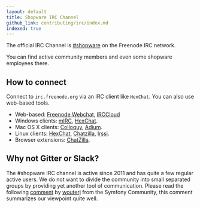 ```yaml
---
layout: default
title: Shopware IRC Channel
github_link: contributing/irc/index.md
indexed: true
---
```


The official IRC Channel is [\#shopware](irc://irc.freenode.net/shopware) on the Freenode IRC network.

You can find active community members and even some shopware employees there. 

## How to connect
Connect to `irc.freenode.org` via an IRC client like `HexChat`. You can also use web-based tools.

- Web-based: [Freenode Webchat](http://webchat.freenode.net/?channels=shopware&prompt=1), [IRCCloud](https://www.irccloud.com/#!/ircs://chat.freenode.net:6697/%23shopware)
- Windows clients: <a href="http://www.mirc.com/">mIRC</a>, <a href="https://hexchat.github.io/index.html">HexChat</a>.
- Mac OS X clients: <a href="http://colloquy.info/">Colloquy</a>, <a href="https://adium.im/">Adium</a>.
- Linux clients: <a href="http://hexchat.github.io/">HexChat</a>, <a href="http://chatzilla.hacksrus.com/">Chatzilla</a>, <a href="http://www.irssi.org/">Irssi</a>.
- Browser extensions: <a href="http://chatzilla.hacksrus.com/">ChatZilla</a>.

## Why not Gitter or Slack?
The #shopware IRC channel is active since 2011 and has quite a few regular active users. We do not want to divide the community into small separated groups by providing yet another tool of communication. 
Please read the following [comment](https://github.com/symfony/symfony/issues/12885#issuecomment-65935540) by [wouterj](https://github.com/wouterj) from the Symfony Community, this comment summarizes our viewpoint quite well.
